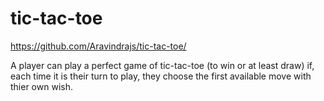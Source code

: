 # tic-tac-toe

https://github.com/Aravindrajs/tic-tac-toe/

A player can play a perfect game of tic-tac-toe (to win or at least draw) if, each time it is their turn to play, they choose the first available move with thier own wish.

